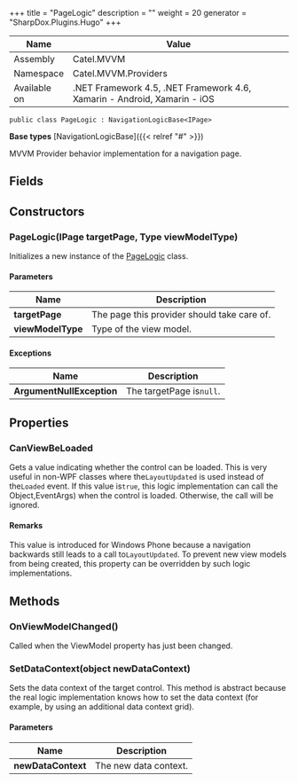

+++
title = "PageLogic" 
description = ""
weight = 20
generator = "SharpDox.Plugins.Hugo"
+++

Name|Value
---|---
Assembly|Catel.MVVM
Namespace|Catel.MVVM.Providers
Available on|.NET Framework 4.5, .NET Framework 4.6, Xamarin - Android, Xamarin - iOS

```
public class PageLogic : NavigationLogicBase<IPage>
```

**Base types**
[NavigationLogicBase]({{< relref "#" >}})

MVVM Provider behavior implementation for a navigation page.

## Fields

## Constructors

### PageLogic(IPage targetPage, Type viewModelType)

Initializes a new instance of the [PageLogic](#) class.

#### Parameters

Name|Description
---|---
**targetPage**|The page this provider should take care of.
**viewModelType**|Type of the view model.

#### Exceptions

Name|Description
---|---
**ArgumentNullException**|The targetPage is`null`.

## Properties

### CanViewBeLoaded

Gets a value indicating whether the control can be loaded. This is very useful in non-WPF classes where the`LayoutUpdated` is used instead of the`Loaded` event. If this value is`true`, this logic implementation can call the Object,EventArgs) when the control is loaded. Otherwise, the call will be ignored.

#### Remarks

This value is introduced for Windows Phone because a navigation backwards still leads to a call to`LayoutUpdated`. To prevent new view models from being created, this property can be overridden by such logic implementations.

## Methods

### OnViewModelChanged()

Called when the ViewModel property has just been changed.

### SetDataContext(object newDataContext)

Sets the data context of the target control. This method is abstract because the real logic implementation knows how to set the data context (for example, by using an additional data context grid).

#### Parameters

Name|Description
---|---
**newDataContext**|The new data context.

